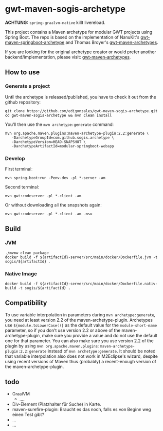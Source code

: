 # gwt-maven-sogis-archetype

**ACHTUNG:** `spring-graalvm-native` killt livereload.

This project contains a Maven archetype for modular GWT projects using Spring Boot. The repo is based on the implementation of NanuKit's [gwt-maven-springboot-archetype](https://github.com/NaluKit/gwt-maven-springboot-archetype) and Thomas Broyer's [gwt-maven-archetypes](https://github.com/tbroyer/gwt-maven-archetypes).

If you are looking for the original archetype creator or would prefer another backend/implementation, please visit:  [gwt-maven-archetypes](https://github.com/tbroyer/gwt-maven-archetypes).


## How to use

### Generate a project
Until the archetype is released/published, you have to check it out from the github repository:

```
git clone https://github.com/edigonzales/gwt-maven-sogis-archetype.git
cd gwt-maven-sogis-archetype && mvn clean install
```

You'll then use the `mvn archetype:generate` command:

```
mvn org.apache.maven.plugins:maven-archetype-plugin:2.2:generate \
   -DarchetypeGroupId=com.github.sogis.archetype \
   -DarchetypeVersion=HEAD-SNAPSHOT \
   -DarchetypeArtifactId=modular-springboot-webapp
```

### Develop
First terminal:
```
mvn spring-boot:run -Penv-dev -pl *-server -am
```

Second terminal:
```
mvn gwt:codeserver -pl *-client -am
```

Or without downloading all the snapshots again:

```
mvn gwt:codeserver -pl *-client -am -nsu
```

## Build

### JVM

```
./mvnw clean package
docker build -f ${artifactId}-server/src/main/docker/Dockerfile.jvm -t sogis/${artifactId} .
```

### Native Image
```
docker build -f ${artifactId}-server/src/main/docker/Dockerfile.nativ-build -t sogis/${artifactId} .
```

## Compatibility

To use variable interpolation in parameters during `mvn archetype:generate`, you need at least version 2.2 of the maven-archetype-plugin. Archetypes use `${module.toLowerCase()}` as the default value for the `module-short-name` parameter, so if you don't use version 2.2 or above of the maven-archetype-plugin, make sure you provide a value and do not use the default one for that parameter. You can also make sure you use version 2.2 of the plugin by using `mvn org.apache.maven.plugins:maven-archetype-plugin:2.2:generate` instead of `mvn archetype:generate`. It should be noted that variable interpolation also does not work in M2Eclipse's wizard, despite using recent versions of Maven thus (probably) a recent-enough version of the maven-archetype-plugin.

## todo
- GraalVM
  * ....
- Div-Element (Platzhalter für Suche) in Karte.
- maven-surefire-plugin: Braucht es das noch, falls es von Beginn weg einen Test gibt?
- ...
- ...